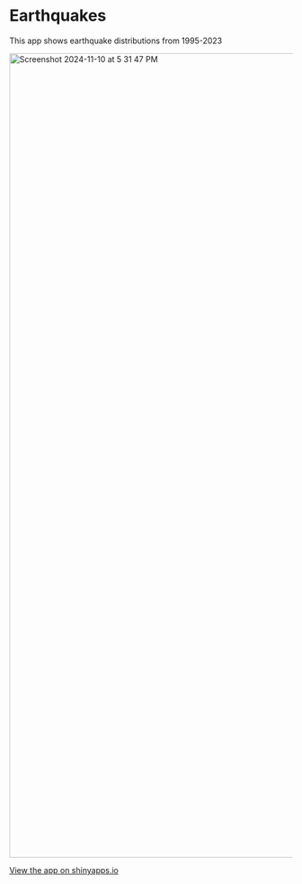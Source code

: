 # Earthquakes
This app shows earthquake distributions from 1995-2023

<img width="1428" alt="Screenshot 2024-11-10 at 5 31 47 PM" src="https://github.com/user-attachments/assets/5063bcc3-32e5-4fdf-a139-b750d790baa7">


[View the app on shinyapps.io](https://charchar.shinyapps.io/Earthquakes_it/)

